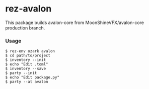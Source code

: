 # rez-avalon

This package builds avalon-core from MoonShineVFX/avalon-core production branch.

### Usage

```shell script
$ rez-env ozark avalon
$ cd path/to/project
$ inventory --init
$ echo "Edit .toml"
$ inventory --save
$ party --init
$ echo "Edit package.py"
$ party --at avalon
```

